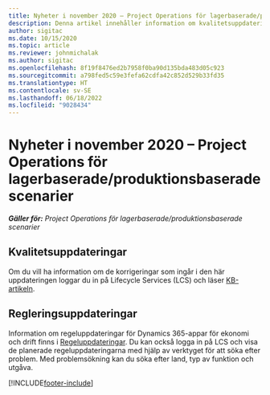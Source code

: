 ```yaml
---
title: Nyheter i november 2020 – Project Operations för lagerbaserade/produktionsbaserade scenarier
description: Denna artikel innehåller information om kvalitetsuppdateringarna som är tillgängliga i november 2020-versionen av Project Operations för resurs-/produktionsbaserade scenarier.
author: sigitac
ms.date: 10/15/2020
ms.topic: article
ms.reviewer: johnmichalak
ms.author: sigitac
ms.openlocfilehash: 8f19f8476ed2b7958f0ba90d135bda483d05c923
ms.sourcegitcommit: a798fed5c59e3fefa62cdfa42c852d529b33fd35
ms.translationtype: HT
ms.contentlocale: sv-SE
ms.lasthandoff: 06/18/2022
ms.locfileid: "9028434"
---
```

# <a name="whats-new-november-2020---project-operations-for-stockedproduction-based-scenarios"></a>Nyheter i november 2020 – Project Operations för lagerbaserade/produktionsbaserade scenarier

_**Gäller för:** Project Operations för lagerbaserade/produktionsbaserade scenarier_

## <a name="quality-updates"></a>Kvalitetsuppdateringar

Om du vill ha information om de korrigeringar som ingår i den här uppdateringen loggar du in på Lifecycle Services (LCS) och läser [KB-artikeln](https://fix.lcs.dynamics.com/Issue/Details?bugId=488609&amp;dbType=3&amp;qc=8251e8e1d5e2386de850599926c1adc3fec8e2ba25308036d22cdfe0a1c28fc7).

## <a name="regulatory-updates"></a>Regleringsuppdateringar

Information om regeluppdateringar för Dynamics 365-appar för ekonomi och drift finns i [Regeluppdateringar](/dynamics365/finance/localizations/regulatory-updates). Du kan också logga in på LCS och visa de planerade regeluppdateringarna med hjälp av verktyget för att söka efter problem. Med problemsökning kan du söka efter land, typ av funktion och utgåva.


[!INCLUDE[footer-include](../../includes/footer-banner.md)]